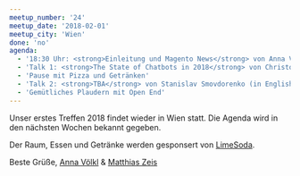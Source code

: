 ```yaml
---
meetup_number: '24'
meetup_date: '2018-02-01'
meetup_city: 'Wien'
done: 'no'
agenda:
  - '18:30 Uhr: <strong>Einleitung und Magento News</strong> von Anna Völkl und Matthias Zeis'
  - 'Talk 1: <strong>The State of Chatbots in 2018</strong> von Christoph Rumpel (in English)'
  - 'Pause mit Pizza und Getränken'
  - 'Talk 2: <strong>TBA</strong> von Stanislav Smovdorenko (in English)'
  - 'Gemütliches Plaudern mit Open End'
---
```


Unser erstes Treffen 2018 findet wieder in Wien statt. Die Agenda wird in den nächsten Wochen bekannt gegeben.

Der Raum, Essen und Getränke werden gesponsert von <a href="https://www.limesoda.com/">LimeSoda</a>.

Beste Grüße, <a href="http://anna.voelkl.at/">Anna Völkl</a> &amp; <a href="http://www.matthias-zeis.com/">Matthias Zeis</a>
